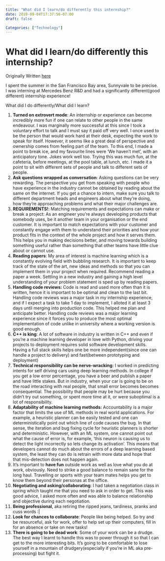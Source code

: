 ```yaml
---
title: "What did I learn/do differently this internship?"
date: 2018-09-04T17:37:56-07:00
draft: false

Categories: ["Technology"]
---
```


# What did I learn/do differently this internship?

Originally Written [here](https://medium.com/%E0%B4%95%E0%B5%81%E0%B4%B1%E0%B4%BF%E0%B4%AA%E0%B5%8D%E0%B4%AA%E0%B5%81%E0%B4%95%E0%B5%BE/what-did-i-learn-do-differently-this-internship-5050aeea943f?source=---------2-----------------------)

I spent the summer in the San Francisco Bay area, Sunnyvale to be precise. I was interning at Mercedes Benz R&D and had a significantly different(good different) internship experience!

What did I do differently/What did I learn?

1.  **Turned on extrovert mode**: An internship or experience can become incredibly more fun if one can relate to other people in the same endeavour. I was marginally more successful at this since I took a voluntary effort to talk and I must say it paid off very well. I once used to be the person that would work hard at their desk, expecting the work to speak for itself. However, it seems like a great deal of perspective and ownership comes from feeling part of the team. To this end, I made a point to break ice, and my favourite lines were ‘We haven’t met’, with an anticipatory tone. Jokes work well too. Trying this was much fun, at the cafeteria, before meetings, at the pool table, at lunch, etc. I made it a point to sit with different sets of people and talk to different sets of people.
2.  **Ask questions wrapped as conversation**: Asking questions can be very rewarding. The perspective you get from speaking with people who have experience in the industry cannot be obtained by reading about the same on the internet. If you get a chance to intern, make sure you talk to different department heads and engineers about what they’re doing, how they’re approaching problems and what their major challenges are.
3.  **REQUIREMENTS!**: Matching requirements and expectations can make or break a project: As an engineer you’re always developing products that somebody uses, be it another team in your organisation or the end customer. It is important to match expectations with your customer and constantly engage with them to understand their priorities and how your product fits in the context of the whole project and how it serves them. This helps you in making decisions better, and moving towards building something useful rather than something that other teams have little clue about or cannot use.
4.  **Reading papers**: My area of interest is machine learning which is a constantly evolving field with bubbling research. It is important to keep track of the state of the art, new ideas and methods so that you can implement them in your project when required. Recommend reading a paper a week. Settling in a new industry and gaining a high level understanding of your problem statement is sped up by reading papers.
5.  **Handling code reviews:** Code is read and used more often than it is written, hence it is important to be optimal and clean to the last bit. Handling code reviews was a major task in my internship experience, and if I expect a task to take 1 day to implement, I alloted it at least 3 days until merging into production code. This helped me plan and anticipate better. Handling code reviews was a major learning experience since it forces you to produce the most optimal implementation of code unlike in university where a working version is good enough.
6.  **C++ is king**: A lot of software in industry is written in C++ and even if you’re a machine learning developer in love with Python, driving your projects to deployment requires solid software development skills. Having a full stack skills helps one be more independent(since one can handle a project to delivery) and fast(between prototyping and deployment)
7.  **Technical responsibility can be nerve-wracking:** I worked in predicting intents for self driving cars using deep learning methods. In college if you get a low error percentage, you have a beer and publish a paper and have little stakes. But in industry, when your car is going to be on the road interacting with real people, that small error becomes becomes consequential. The possibility that people may be hurt because you didn’t try out something, or spent more time at it, or were suboptimal is a lot of responsibility.
8.  **Adaptability of machine learning methods:** Accountability is a major factor that limits the use of ML methods in real world applications. For example, a heuristic planner can be easily tested and one can deterministically point out which line of code causes the bug. In that sense, the iteration and bug fixing cycle for heuristic planners is shorter and deterministic. However, with an ML system, one cannot point out what the cause of error is, for example, ‘this neuron is causing us to detect the light incorrectly so lets change its activation’. This means that developers cannot do much about the errors of a deep learning based system, the least they can do is retrain with more data and hope that that mis-detection does not happen again.
9.  It’s important to **have fun** outside work as well as love what you do at work, obviously. Need to strike a good balance to remain sane for the long haul. Travelling or sports with your team mates helps you get to know them beyond their personas at the office.
10. **Negotiating and asking/collaborating**: I had taken a negotiation class in spring which taught me that you need to ask in order to get. This was good advice, I asked more often and was able to balance relationship and objective during each negotiation.
11. **Being professional**, aka retiring the ripped jeans, tardiness, pranks and cuss words :|
12. **Look for chances to collaborate**: People like being helped. So try and be resourceful, ask for work, offer to help set up their computers, fill in for an absence or take on new tasks!
13. **There is going to be dead work**: Some of your work can be a drudge. The best way I learnt to handle this was to power through it so that I can get to the more interesting bits. It’s going to be comfortable to lose yourself in a mountain of drudgery(especially if you’re in ML aka pre-processing) but fight it.
